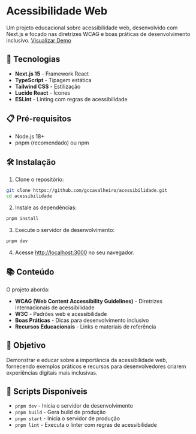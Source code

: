 # Acessibilidade Web

Um projeto educacional sobre acessibilidade web, desenvolvido com Next.js e focado nas diretrizes WCAG e boas práticas de desenvolvimento inclusivo.
[Visualizar Demo](https://acessibilidade-rosy.vercel.app)

## 🚀 Tecnologias

- **Next.js 15** - Framework React
- **TypeScript** - Tipagem estática
- **Tailwind CSS** - Estilização
- **Lucide React** - Ícones
- **ESLint** - Linting com regras de acessibilidade

## 📋 Pré-requisitos

- Node.js 18+ 
- pnpm (recomendado) ou npm

## 🛠️ Instalação

1. Clone o repositório:
```bash
git clone https://github.com/gccavalheiro/acessibilidade.git
cd acessibilidade
```

2. Instale as dependências:
```bash
pnpm install
```

3. Execute o servidor de desenvolvimento:
```bash
pnpm dev
```

4. Acesse [http://localhost:3000](http://localhost:3000) no seu navegador.

## 📚 Conteúdo

O projeto aborda:

- **WCAG (Web Content Accessibility Guidelines)** - Diretrizes internacionais de acessibilidade
- **W3C** - Padrões web e acessibilidade
- **Boas Práticas** - Dicas para desenvolvimento inclusivo
- **Recursos Educacionais** - Links e materiais de referência

## 🎯 Objetivo

Demonstrar e educar sobre a importância da acessibilidade web, fornecendo exemplos práticos e recursos para desenvolvedores criarem experiências digitais mais inclusivas.

## 📝 Scripts Disponíveis

- `pnpm dev` - Inicia o servidor de desenvolvimento
- `pnpm build` - Gera build de produção
- `pnpm start` - Inicia o servidor de produção
- `pnpm lint` - Executa o linter com regras de acessibilidade

 
